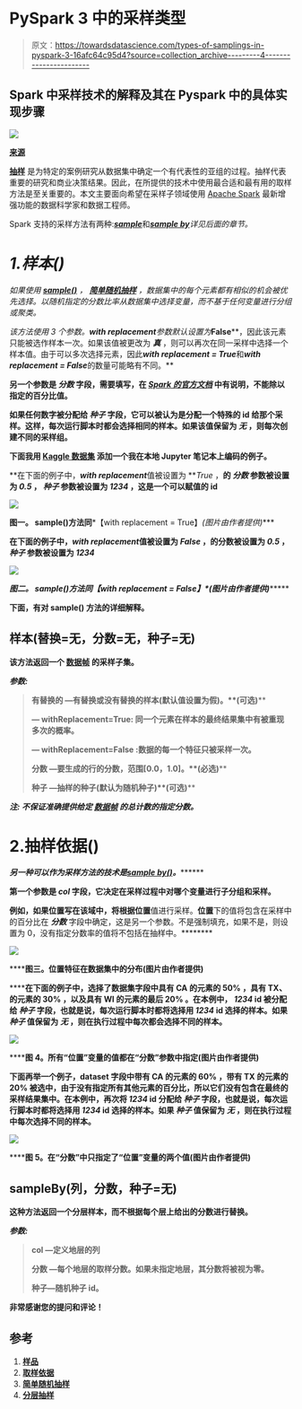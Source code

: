 # PySpark 3 中的采样类型

> 原文：<https://towardsdatascience.com/types-of-samplings-in-pyspark-3-16afc64c95d4?source=collection_archive---------4----------------------->

## Spark 中采样技术的解释及其在 Pyspark 中的具体实现步骤

![](img/9fc7517c6a0c793c6ddeae8fa335a947.png)

[**来源**](https://pixabay.com/photos/color-letters-colorful-letters-4003283/)

[**抽样**](https://www.scribbr.com/methodology/sampling-methods/) 是为特定的案例研究从数据集中确定一个有代表性的亚组的过程。抽样代表重要的研究和商业决策结果。因此，在所提供的技术中使用最合适和最有用的取样方法是至关重要的。本文主要面向希望在采样子领域使用 [Apache Spark](https://spark.apache.org/) 最新增强功能的数据科学家和数据工程师。

Spark 支持的采样方法有两种:[***sample***](https://spark.apache.org/docs/latest/api/python/_modules/pyspark/sql/dataframe.html#DataFrame.sample)和[***sample by***](https://spark.apache.org/docs/latest/api/python/_modules/pyspark/sql/dataframe.html#DataFrame.sampleBy)*详见后面的章节。*

# *1.样本()*

*如果使用 [**sample()**](https://spark.apache.org/docs/latest/api/python/_modules/pyspark/sql/dataframe.html#DataFrame.sample) ， [**简单随机抽样**](https://www.investopedia.com/terms/s/simple-random-sample.asp) ，数据集中的每个元素都有相似的机会被优先选择。以随机指定的分数比率从数据集中选择变量，而不基于任何变量进行分组或聚类。*

*该方法使用 3 个参数。***with replacement***参数默认设置为***False****，因此该元素只能被选作样本一次。如果该值被更改为 ***真*** ，则可以再次在同一采样中选择一个样本值。由于可以多次选择元素，因此***with replacement = True***和***with replacement = False***的数量可能略有不同。**

**另一个参数是 ***分数*** 字段，需要填写，在 [*Spark 的官方文档*](https://spark.apache.org/docs/latest/api/python/pyspark.sql.html#pyspark.sql.DataFrame.sampleBy) 中有说明，不能除以指定的百分比值。**

**如果任何数字被分配给 ***种子*** 字段，它可以被认为是分配一个特殊的 id 给那个采样。这样，每次运行脚本时都会选择相同的样本。如果该值保留为 ***无*** ，则每次创建不同的采样组。**

**下面我用 [**Kaggle 数据集**](https://www.kaggle.com/yassinealouini/m5-sales-hierarchy-dataset) **添加一个我在本地 Jupyter 笔记本上编码的例子。****

**在下面的例子中，***with replacement***值被设置为 ***True* ，**的 ***分数*** 参数被设置为 ***0.5*** ， ***种子*** 参数被设置为 ***1234*** ，这是一个可以赋值的 id**

**![](img/6377188a84794d4a6ee0f1349a975e71.png)**

****图一。** sample()方法同***【with replacement = True】*(图片由作者提供)****

****在下面的例子中，***with replacement***值被设置为 ***False* ，**的**分数被设置为 ***0.5*** ， ***种子*** 参数被设置为 ***1234*********

******![](img/2788c24f4ab14652cd96621d7c9bfca3.png)******

********图二。** sample()方法同***【with replacement = False】*(图片由作者提供)********

********下面，有对 **sample()** 方法的详细解释。********

## ********样本(替换=无，分数=无，种子=无)********

********该方法返回一个 [**数据帧**](https://spark.apache.org/docs/2.3.0/api/python/pyspark.sql.html#pyspark.sql.DataFrame) 的采样子集。********

***********参数:***********

> **********有替换的** —有替换或没有替换的样本(默认值设置为假)。**(可选)**********
> 
> **********— withReplacement=True:** 同一个元素在样本的最终结果集中有被重现多次的概率。********
> 
> **********— withReplacement=False** :数据的每一个特征只被采样一次。********
> 
> **********分数** —要生成的行的分数，范围[0.0，1.0]。**(必选)**********
> 
> **********种子** —抽样的种子(默认为随机种子)**(可选)**********

***********注:*** *不保证准确提供给定* [*数据帧*](https://spark.apache.org/docs/latest/api/python/pyspark.sql.html#pyspark.sql.DataFrame) *的总计数的指定分数。*********

# ********2.抽样依据()********

********另一种可以作为采样方法的技术是[**sample by()**](https://spark.apache.org/docs/latest/api/python/_modules/pyspark/sql/dataframe.html#DataFrame.sampleBy)***。***********

********第一个参数是 ***col*** 字段，它决定在采样过程中对哪个变量进行子分组和采样。********

********例如，如果**位置**写在该域中，将根据**位置**值进行采样。**位置**下的值将包含在采样中的百分比在 ***分数*** 字段中确定，这是另一个参数。不是强制填充，如果不是，则设置为 0，没有指定分数率的值将不包括在抽样中。********

********![](img/ffe7aac74c8b27272ff4fbfadcf2cf48.png)********

**********图三。**位置特征在数据集中的分布(图片由作者提供)********

********在下面的例子中，选择了数据集字段中具有 **CA** 的元素的 **50%** ，具有 **TX、**的元素的 **30%** ，以及具有 **WI** 的元素的最后 **20%** 。在本例中， *1234* id 被分配给 ***种子*** 字段，也就是说，每次运行脚本时都将选择用 *1234* id 选择的样本。如果 ***种子*** 值保留为 ***无*** ，则在执行过程中每次都会选择不同的样本。********

********![](img/a4168a80a5175bbc357b49b7639816ba.png)********

**********图 4。**所有“位置”变量的值都在“分数”参数中指定(图片由作者提供)********

********下面再举一个例子，dataset 字段中带有 **CA** 的元素的 **60%** ，带有 **TX** 的元素的 **20%** 被选中，由于没有指定所有其他元素的百分比，所以它们没有包含在最终的采样结果集中。在本例中，再次将 *1234* id 分配给 ***种子*** 字段，也就是说，每次运行脚本时都将选择用 *1234* id 选择的样本。如果 ***种子*** 值保留为 ***无*** ，则在执行过程中每次选择不同的样本。********

********![](img/f525dbe9732919a47777d258b33ab0fe.png)********

**********图 5。**在“分数”中只指定了“位置”变量的两个值(图片由作者提供)********

## ********sampleBy(列，分数，种子=无)********

********这种方法返回一个分层样本，而不根据每个层上给出的分数进行替换。********

***********参数:***********

> **********col** —定义地层的列********
> 
> **********分数** —每个地层的取样分数。如果未指定地层，其分数将被视为零。********
> 
> **********种子**—随机种子 id。********

********非常感谢您的提问和评论！********

## ********参考********

1.  ********[样品](https://spark.apache.org/docs/latest/api/python/_modules/pyspark/sql/dataframe.html#DataFrame.sample)********
2.  ********[取样依据](https://spark.apache.org/docs/latest/api/python/_modules/pyspark/sql/dataframe.html#DataFrame.sampleBy)********
3.  ********[简单随机抽样](https://www.investopedia.com/terms/s/simple-random-sample.asp)********
4.  ********[分层抽样](https://www.investopedia.com/terms/stratified_random_sampling.asp)********